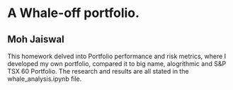 # A Whale-off portfolio.
## Moh Jaiswal

This homework delved into Portfolio performance and risk metrics, where I developed my own portfolio, compared it to big name, alogrithmic and S&P TSX 60 Portfolio. The research and results are all stated in the whale_analysis.ipynb file.

